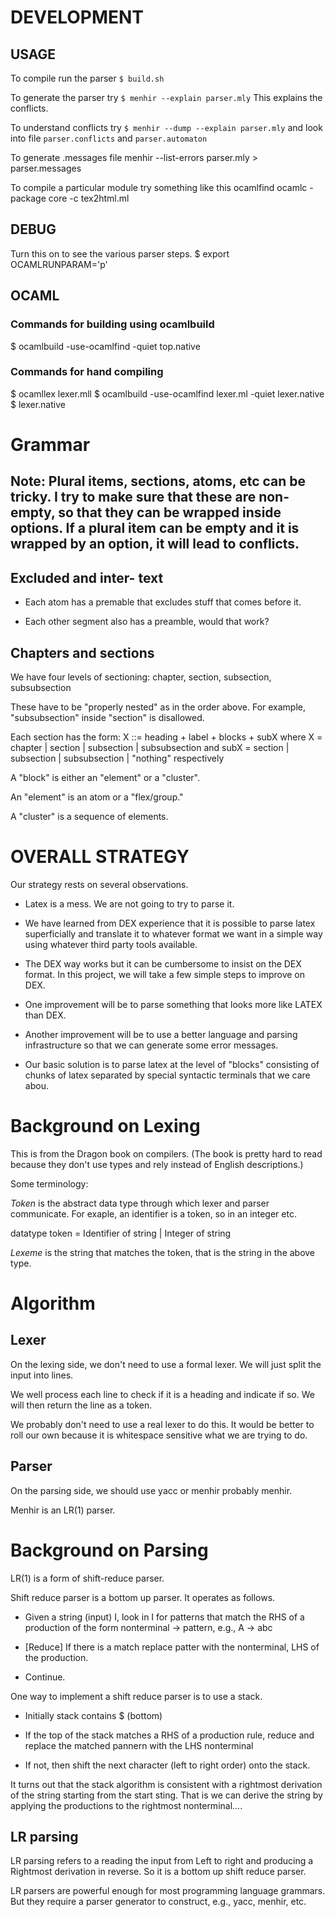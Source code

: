 # DEVELOPMENT
## USAGE
  To compile run the parser 
  `$ build.sh`

  To generate the parser try
  `$ menhir --explain parser.mly`
  This explains the conflicts.
  
  To understand conflicts try
  `$ menhir --dump --explain parser.mly`
  and look into file `parser.conflicts` and `parser.automaton`

  To generate .messages file menhir --list-errors parser.mly > parser.messages

  To compile a particular module try something like this
  ocamlfind ocamlc -package core -c tex2html.ml

## DEBUG
Turn this on to see the various parser steps.
$ export OCAMLRUNPARAM='p'


## OCAML 

### Commands for building using ocamlbuild
$ ocamlbuild -use-ocamlfind -quiet top.native

###  Commands for hand compiling
$ ocamllex lexer.mll
$ ocamlbuild -use-ocamlfind  lexer.ml -quiet lexer.native
$ lexer.native


# Grammar

## Note: Plural items, sections, atoms, etc can be tricky.  I try to make sure that these are non-empty, so that they can be wrapped inside options.  If a plural item can be empty and it is wrapped by an option, it will lead to conflicts.

## Excluded and inter- text
  * Each atom has a premable that excludes stuff that comes before it.

  * Each other segment also has a preamble, would that work? 

## Chapters and sections

  We have four levels of sectioning:
  chapter, section, subsection, subsubsection 

  These have to be "properly nested" as in the order above.  For example, "subsubsection" inside "section" is disallowed.

  Each section has the form: 
  X ::= heading + label + blocks + subX
  where X = chapter | section | subsection | subsubsection
  and subX = section | subsection | subsubsection | "nothing"
  respectively

  A "block" is either an "element" or a "cluster".  

  An "element" is an atom or a "flex/group."
 
  A "cluster" is a sequence of elements.
  
 
# OVERALL STRATEGY

Our strategy rests on several observations.

* Latex is a mess.  We are not going to try to parse it. 

* We have learned from DEX experience that it is possible to parse
  latex superficially and translate it to whatever format we want in a
  simple way using whatever third party tools available.
	
* The DEX way works but it can be cumbersome to insist on the DEX
  format.  In this project, we will take a few simple steps to improve
  on DEX.

* One improvement will be to parse something that looks more like LATEX than DEX.

* Another improvement will be to use a better language and parsing
  infrastructure so that we can generate some error messages.

* Our basic solution is to parse latex at the level of "blocks" consisting of chunks of latex separated by special syntactic terminals that we care abou.

# Background on Lexing 

This is from the Dragon book on compilers.  (The book is pretty hard
to read because they don't use types and rely instead of English
descriptions.)

Some terminology:

*Token* is the abstract data type through which lexer and
parser communicate.  For exaple, an identifier is a token, so in an integer etc.

datatype token = Identifier of string
               | Integer of string

*Lexeme* is the string that matches the token, that is the string in the above type.


# Algorithm


## Lexer
  On the lexing side, we don't need to use a formal lexer.
	We will just split the input into lines.

  We well process each line to check if it is a heading and indicate
  if so.  We will then return the line as a token.

  We probably don't need to use a real lexer to do this. It would be
  better to roll our own because it is whitespace sensitive what we
  are trying to do.

## Parser

  On the parsing side, we should use yacc or menhir probably menhir.

  Menhir is an LR(1) parser.

  


# Background on Parsing

LR(1) is a form of shift-reduce parser.

Shift reduce parser is a bottom up parser.  It operates as follows.

* Given a string (input) I, look in I for patterns that match the RHS
  of a production of the form nonterminal -> pattern, e.g.,
  A -> abc

* [Reduce] If there is a match replace patter with the nonterminal, LHS of the production.

* Continue.

One way to implement a shift reduce parser is to use a stack.

* Initially stack contains $ (bottom)

* If the top of the stack matches a RHS of a production rule, reduce
  and replace the matched pannern with the LHS nonterminal

* If not, then shift the next character (left to right order) onto the stack.

It turns out that the stack algorithm is consistent with a rightmost derivation of the string starting from the start sting.  That is we can derive the string by applying the productions to the rightmost nonterminal....

## LR parsing
LR parsing refers to a reading the input from Left to right and producing a Rightmost derivation in reverse.  So it is a bottom up shift reduce parser.

LR parsers are powerful enough for most programming language grammars.  But they require a parser generator to construct, e.g., yacc, menhir, etc.
	
  

